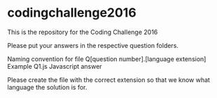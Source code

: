 # codingchallenge2016
This is the repository for the Coding Challenge 2016

Please put your answers in the respective question folders.

Naming convention for file
Q[question number].[language extension]
Example Q1.js Javascript answer

Please create the file with the correct extension so that we know what language the solution is for. 
